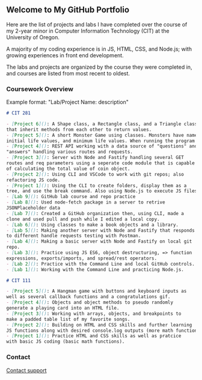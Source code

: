 ## Welcome to My GitHub Portfolio

Here are the list of projects and labs I have completed over the course of my 2-year minor in Computer Information Technology (CIT) at the University of Oregon.

A majority of my coding experience is in JS, HTML, CSS, and Node.js; with growing experiences in front end development.

The labs and projects are organized by the course they were completed in, and courses are listed from most recent to oldest.

### Coursework Overview
Example format: "Lab/Project Name: description"

```markdown
# CIT 281

- [Project 6](): A Shape class, a Rectangle class, and a Triangle class 
that inherit methods from each other to return values.
- [Project 5](): A short Monster Game using classes. Monsters have names, 
initial life values, and minimum life values. When running the program randomly depletes the monsters life.
- [Project 4](): REST API working with a data source of "questions" and 
"answers" handling various routes and requests.
- [Project 3](): Server with Node and Fastify handling several GET 
routes and req parameters using a seperate code module that is capable 
of calculating the total value of coin object.
- [Project 2](): Using CLI and VSCode to work with git repos; also 
refactoring JS code.
- [Project 1](): Using the CLI to create folders, display them as a 
tree, and use the break command. Also using Node.js to execute JS files.
- [Lab 9](): GitHub lab course and repo practice
- [Lab 8](): Used node-fetch package in a server to retrive 
JSONPlaceholder data
- [Lab 7](): Created a GitHub organization then, using CLI, made a 
clone and used pull and push while I edited a local copy.
- [Lab 6](): Using classes to make a book objects and a library.
- [Lab 5](): Making another server with Node and Fastify that responds 
to different handle requests testing with Postman.
- [Lab 4](): Making a basic server with Node and Fastify on local git 
repo.
- [Lab 3](): Practice using JS ES6, object destructuring, => function 
expressions, exports/imports, and spread/rest operators.
- [Lab 2](): Practice with the Command Line and local GitHub controls.
- [Lab 1](): Working with the Command Line and practicing Node.js.

# CIT 111

- [Project 5](): A Hangman game with buttons and keyboard inputs as 
well as several callback functions and a congratulations gif.
- [Project 4](): Objects and object methods to pseudo randomly 
generate a playing card into an HTML file. 
- [Project 3](): Working with arrays, objects, and breakpoints to 
make a padded table list of my favorite songs.
- [Project 2](): Building on HTML and CSS skills and further learning 
JS functions along with desired console.log outputs (more math functions).
- [Project 1](): Practice HTML and CSS skills as well as pratcice 
with basic JS coding (basic math functions).

```

### Contact

[Contact support](https://support.github.com/contact)

